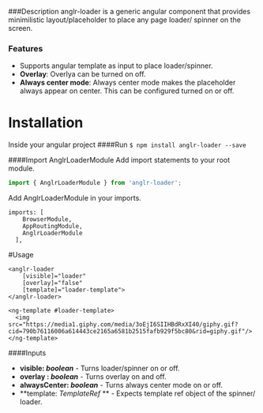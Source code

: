 ###Description
anglr-loader is a generic angular component that provides minimilistic layout/placeholder to place any page loader/ spinner on the screen.

### Features

- Supports angular template as input to place loader/spinner.
- **Overlay**: Overlya can be turned on off.
- **Always center mode**: Always center mode makes the placeholder always appear on center. This can be configured turned on or off.

# Installation
Inside your angular project 
####Run
`$ npm install anglr-loader --save`

####Import AnglrLoaderModule
Add import statements to your root module.
```javascript
import { AnglrLoaderModule } from 'anglr-loader';
```

Add AnglrLoaderModule in your imports.
```
imports: [
    BrowserModule,
    AppRoutingModule,
    AnglrLoaderModule
  ],
````

#Usage
```
<anglr-loader 
	[visible]="loader" 
	[overlay]="false" 
	[template]="loader-template">
</anglr-loader>

<ng-template #loader-template>
  <img src="https://media1.giphy.com/media/3oEjI6SIIHBdRxXI40/giphy.gif?cid=790b76116006a614443ce2165a6581b2515fafb929f5bc80&rid=giphy.gif"/>
</ng-template>
```

####Inputs

- **visible: *boolean***  - Turns loader/spinner on or off.
- **overlay : *boolean***  - Turns overlay on and off.
- **alwaysCenter: *boolean***  - Turns always center mode on or off.
- **template: *TemplateRef* ** - Expects template ref object of the spinner/ loader.
